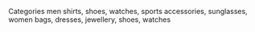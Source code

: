 Categories
men shirts, shoes, watches, sports accessories, sunglasses, women bags, dresses, jewellery, shoes, watches